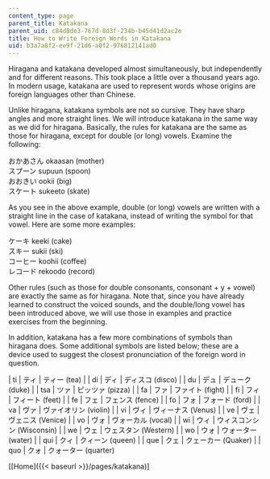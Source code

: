 ```yaml
---
content_type: page
parent_title: Katakana
parent_uid: c84d8de3-767d-8d3f-234b-b45d41d2ac2e
title: How to Write Foreign Words in Katakana
uid: b3a7a8f2-ee9f-21d6-a0f2-976812141ad0
---
```


Hiragana and katakana developed almost simultaneously, but independently and for different reasons. This took place a little over a thousand years ago. In modern usage, katakana are used to represent words whose origins are foreign languages other than Chinese.

Unlike hiragana, katakana symbols are not so cursive. They have sharp angles and more straight lines. We will introduce katakana in the same way as we did for hiragana. Basically, the rules for katakana are the same as those for hiragana, except for double (or long) vowels. Examine the following:

おかあさん okaasan (mother)  
スプーン supuun (spoon)  
おおきい ookii (big)  
スケート sukeeto (skate)

As you see in the above example, double (or long) vowels are written with a straight line in the case of katakana, instead of writing the symbol for that vowel. Here are some more examples:

ケーキ keeki (cake)  
スキー sukii (ski)  
コーヒー koohii (coffee)  
レコード rekoodo (record)

Other rules (such as those for double consonants, consonant + y + vowel) are exactly the same as for hiragana. Note that, since you have already learned to construct the voiced sounds, and the double/long vowel has been introduced above, we will use those in examples and practice exercises from the beginning.

In addition, katakana has a few more combinations of symbols than hiragana does. Some additional symbols are listed below; these are a device used to suggest the closest pronunciation of the foreign word in question.

| ti | ティ | ティー (tea) |
| di | ディ | ディスコ (disco) |
| du | デュ | デューク (duke) |
| tsa | ツァ | ピッツァ (pizza) |
| fa | ファ | ファイト (fight) |
| fi | フィ | フィート (feet) |
| fe | フェ | フェンス (fence) |
| fo | フォ | フォード (ford) |
| va | ヴァ | ヴァイオリン (violin) |
| vi | ヴィ | ヴィーナス (Venus) |
| ve | ヴェ | ヴェニス (Venice) |
| vo | ヴォ | ヴォーカル (vocal) |
| wi | ウィ | ウィスコンシン (Wisconsin) |
| we | ウェ | ウェスタン (Western) |
| wo | ウォ | ウォーター (water) |
| qui | クィ | クィーン (queen) |
| que | クェ | クェーカー (Quaker) |
| quo | クォ | クォーター (quarter) 

  
\[[Home]({{< baseurl >}}/pages/katakana)\]
